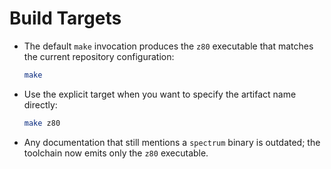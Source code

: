 # Build Targets

- The default `make` invocation produces the `z80` executable that matches the current repository configuration:

  ```bash
  make
  ```

- Use the explicit target when you want to specify the artifact name directly:

  ```bash
  make z80
  ```

- Any documentation that still mentions a `spectrum` binary is outdated; the toolchain now emits only the `z80` executable.
